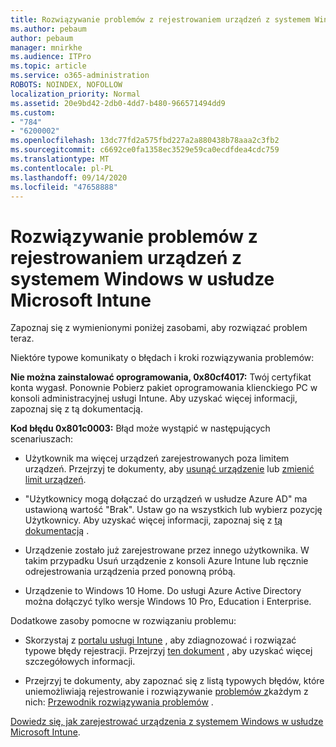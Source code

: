 ```yaml
---
title: Rozwiązywanie problemów z rejestrowaniem urządzeń z systemem Windows w usłudze Microsoft Intune
ms.author: pebaum
author: pebaum
manager: mnirkhe
ms.audience: ITPro
ms.topic: article
ms.service: o365-administration
ROBOTS: NOINDEX, NOFOLLOW
localization_priority: Normal
ms.assetid: 20e9bd42-2db0-4dd7-b480-966571494dd9
ms.custom:
- "784"
- "6200002"
ms.openlocfilehash: 13dc77fd2a575fbd227a2a880438b78aaa2c3fb2
ms.sourcegitcommit: c6692ce0fa1358ec3529e59ca0ecdfdea4cdc759
ms.translationtype: MT
ms.contentlocale: pl-PL
ms.lasthandoff: 09/14/2020
ms.locfileid: "47658888"
---
```

# <a name="troubleshoot-issues-with-enrolling-windows-devices-in-microsoft-intune"></a>Rozwiązywanie problemów z rejestrowaniem urządzeń z systemem Windows w usłudze Microsoft Intune

Zapoznaj się z wymienionymi poniżej zasobami, aby rozwiązać problem teraz.
  
Niektóre typowe komunikaty o błędach i kroki rozwiązywania problemów:
  
 **Nie można zainstalować oprogramowania, 0x80cf4017:** Twój certyfikat konta wygasł. Ponownie Pobierz pakiet oprogramowania klienckiego PC w konsoli administracyjnej usługi Intune. Aby uzyskać więcej informacji, zapoznaj się z tą dokumentacją.
  
 **Kod błędu 0x801c0003:** Błąd może wystąpić w następujących scenariuszach:
  
-  Użytkownik ma więcej urządzeń zarejestrowanych poza limitem urządzeń. Przejrzyj te dokumenty, aby [usunąć urządzenie](https://docs.microsoft.com/intune/devices-wipe) lub [zmienić limit urządzeń](https://docs.microsoft.com/intune/enrollment-restrictions-set#set-device-limit-restrictions).

-  "Użytkownicy mogą dołączać do urządzeń w usłudze Azure AD" ma ustawioną wartość "Brak". Ustaw go na wszystkich lub wybierz pozycję Użytkownicy. Aby uzyskać więcej informacji, zapoznaj się z [tą dokumentacją](https://docs.microsoft.com/azure/active-directory/device-management-azure-portal#configure-device-settings) .

-  Urządzenie zostało już zarejestrowane przez innego użytkownika. W takim przypadku Usuń urządzenie z konsoli Azure Intune lub ręcznie odrejestrowania urządzenia przed ponowną próbą.

-  Urządzenie to Windows 10 Home. Do usługi Azure Active Directory można dołączyć tylko wersje Windows 10 Pro, Education i Enterprise.

Dodatkowe zasoby pomocne w rozwiązaniu problemu:
  
-  Skorzystaj z [portalu usługi Intune](https://devicemanagement.microsoft.com/#blade/Microsoft_Intune_DeviceSettings/TroubleshootBlade) , aby zdiagnozować i rozwiązać typowe błędy rejestracji. Przejrzyj [ten dokument](https://docs.microsoft.com/intune/help-desk-operators) , aby uzyskać więcej szczegółowych informacji.

-  Przejrzyj te dokumenty, aby zapoznać się z listą typowych błędów, które uniemożliwiają rejestrowanie i rozwiązywanie [problemów z](https://docs.microsoft.com/intune-classic/troubleshoot/troubleshoot-device-enrollment-in-intune)każdym z nich: [Przewodnik rozwiązywania problemów](https://support.microsoft.com/help/4089533/troubleshooting-windows-device-enrollment-problems-in-microsoft-intune) .

[Dowiedz się, jak zarejestrować urządzenia z systemem Windows w usłudze Microsoft Intune](https://docs.microsoft.com/intune/windows-enroll).
